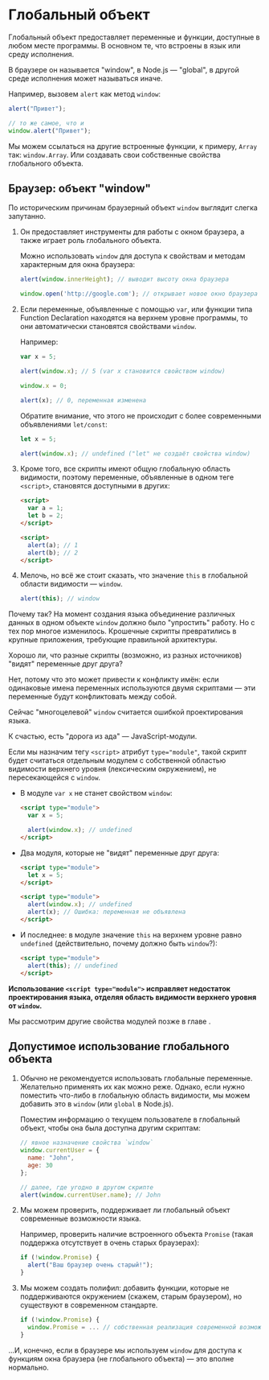 
# Глобальный объект

Глобальный объект предоставляет переменные и функции, доступные в любом месте программы. В основном те, что встроены в язык или среду исполнения.

В браузере он называется "window", в Node.js — "global", в другой среде исполнения может называться иначе.

Например, вызовем `alert` как метод `window`:

```js run
alert("Привет");

// то же самое, что и
window.alert("Привет");
```

Мы можем ссылаться на другие встроенные функции, к примеру, `Array` так: `window.Array`. Или создавать свои собственные свойства глобального объекта.

## Браузер: объект "window"

По историческим причинам браузерный объект `window` выглядит слегка запутанно.

1. Он предоставляет инструменты для работы с окном браузера, а также играет роль глобального объекта.

    Можно использовать `window` для доступа к свойствам и методам характерным для окна браузера:

    ```js run
    alert(window.innerHeight); // выводит высоту окна браузера

    window.open('http://google.com'); // открывает новое окно браузера
    ```

2. Если переменные, объявленные с помощью `var`, или функции типа Function Declaration находятся на верхнем уровне программы, то они автоматически становятся свойствами `window`.

    Например:
    ```js untrusted run no-strict refresh
    var x = 5;

    alert(window.x); // 5 (var x становится свойством window)

    window.x = 0;

    alert(x); // 0, переменная изменена
    ```

    Обратите внимание, что этого не происходит с более современными объявлениями `let/const`:

    ```js untrusted run no-strict refresh
    let x = 5;

    alert(window.x); // undefined ("let" не создаёт свойства window)
    ```

3. Кроме того, все скрипты имеют общую глобальную область видимости, поэтому переменные, объявленные в одном теге `<script>`, становятся доступными в других:

    ```html run
    <script>
      var a = 1;
      let b = 2;
    </script>

    <script>
      alert(a); // 1
      alert(b); // 2
    </script>
    ```

4. Мелочь, но всё же стоит сказать, что значение `this` в глобальной области видимости — `window`.

    ```js untrusted run no-strict refresh
    alert(this); // window
    ```

Почему так? На момент создания языка объединение различных данных в одном объекте `window` должно было "упростить" работу. Но с тех пор многое изменилось. Крошечные скрипты превратились в крупные приложения, требующие правильной архитектуры.

Хорошо ли, что разные скрипты (возможно, из разных источников) "видят" переменные друг друга?

Нет, потому что это может привести к конфликту имён: если одинаковые имена переменных используются двумя скриптами — эти переменные будут конфликтовать между собой.

Сейчас "многоцелевой" `window` считается ошибкой проектирования языка.

К счастью, есть "дорога из ада" — JavaScript-модули.

Если мы назначим тегу `<script>` атрибут `type="module"`, такой скрипт будет считаться отдельным модулем с собственной областью видимости верхнего уровня (лексическим окружением), не пересекающейся с `window`.

- В модуле `var x` не станет свойством `window`:

    ```html run
    <script type="module">
      var x = 5;

      alert(window.x); // undefined
    </script>
    ```

- Два модуля, которые не "видят" переменные друг друга:

    ```html run
    <script type="module">
      let x = 5;
    </script>

    <script type="module">
      alert(window.x); // undefined
      alert(x); // Ошибка: переменная не объявлена
    </script>
    ```

- И последнее: в модуле значение `this` на верхнем уровне равно `undefined` (действительно, почему должно быть `window`?):

    ```html run
    <script type="module">
      alert(this); // undefined
    </script>
    ```

**Использование `<script type="module">` исправляет недостаток проектирования языка, отделяя область видимости верхнего уровня от `window`.**

Мы рассмотрим другие свойства модулей позже в главе [](info:modules).

## Допустимое использование глобального объекта

1. Обычно не рекомендуется использовать глобальные переменные. Желательно применять их как можно реже. Однако, если нужно поместить что-либо в глобальную область видимости, мы можем добавить это в `window` (или `global` в Node.js).

    Поместим информацию о текущем пользователе в глобальный объект, чтобы она была доступна другим скриптам:

    ```js run
    // явное назначение свойства `window`
    window.currentUser = {
      name: "John",
      age: 30
    };

    // далее, где угодно в другом скрипте
    alert(window.currentUser.name); // John
    ```

2. Мы можем проверить, поддерживает ли глобальный объект современные возможности языка.

    Например, проверить наличие встроенного объекта `Promise` (такая поддержка отсутствует в очень старых браузерах):
    ```js run
    if (!window.Promise) {
      alert("Ваш браузер очень старый!");
    }
    ```

3. Мы можем создать полифил: добавить функции, которые не поддерживаются окружением (скажем, старым браузером), но существуют в современном стандарте.

    ```js run
    if (!window.Promise) {
      window.Promise = ... // собственная реализация современной возможности языка
    }
    ```

...И, конечно, если в браузере мы используем `window` для доступа к функциям окна браузера (не глобального объекта) — это вполне нормально.
